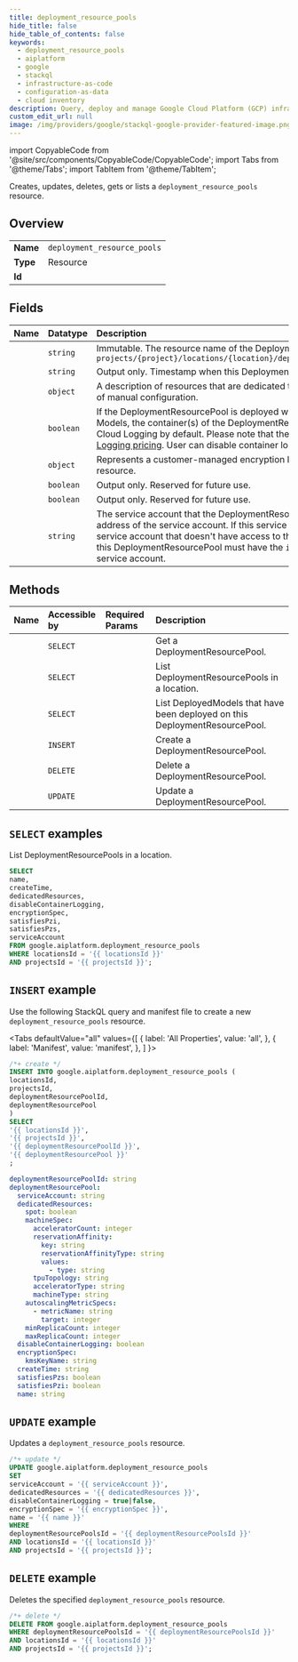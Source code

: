 ```yaml
---
title: deployment_resource_pools
hide_title: false
hide_table_of_contents: false
keywords:
  - deployment_resource_pools
  - aiplatform
  - google
  - stackql
  - infrastructure-as-code
  - configuration-as-data
  - cloud inventory
description: Query, deploy and manage Google Cloud Platform (GCP) infrastructure and resources using SQL
custom_edit_url: null
image: /img/providers/google/stackql-google-provider-featured-image.png
---
```


import CopyableCode from '@site/src/components/CopyableCode/CopyableCode';
import Tabs from '@theme/Tabs';
import TabItem from '@theme/TabItem';

Creates, updates, deletes, gets or lists a <code>deployment_resource_pools</code> resource.

## Overview
<table><tbody>
<tr><td><b>Name</b></td><td><code>deployment_resource_pools</code></td></tr>
<tr><td><b>Type</b></td><td>Resource</td></tr>
<tr><td><b>Id</b></td><td><CopyableCode code="google.aiplatform.deployment_resource_pools" /></td></tr>
</tbody></table>

## Fields
| Name | Datatype | Description |
|:-----|:---------|:------------|
| <CopyableCode code="name" /> | `string` | Immutable. The resource name of the DeploymentResourcePool. Format: `projects/{project}/locations/{location}/deploymentResourcePools/{deployment_resource_pool}` |
| <CopyableCode code="createTime" /> | `string` | Output only. Timestamp when this DeploymentResourcePool was created. |
| <CopyableCode code="dedicatedResources" /> | `object` | A description of resources that are dedicated to a DeployedModel, and that need a higher degree of manual configuration. |
| <CopyableCode code="disableContainerLogging" /> | `boolean` | If the DeploymentResourcePool is deployed with custom-trained Models or AutoML Tabular Models, the container(s) of the DeploymentResourcePool will send `stderr` and `stdout` streams to Cloud Logging by default. Please note that the logs incur cost, which are subject to [Cloud Logging pricing](https://cloud.google.com/logging/pricing). User can disable container logging by setting this flag to true. |
| <CopyableCode code="encryptionSpec" /> | `object` | Represents a customer-managed encryption key spec that can be applied to a top-level resource. |
| <CopyableCode code="satisfiesPzi" /> | `boolean` | Output only. Reserved for future use. |
| <CopyableCode code="satisfiesPzs" /> | `boolean` | Output only. Reserved for future use. |
| <CopyableCode code="serviceAccount" /> | `string` | The service account that the DeploymentResourcePool's container(s) run as. Specify the email address of the service account. If this service account is not specified, the container(s) run as a service account that doesn't have access to the resource project. Users deploying the Models to this DeploymentResourcePool must have the `iam.serviceAccounts.actAs` permission on this service account. |

## Methods
| Name | Accessible by | Required Params | Description |
|:-----|:--------------|:----------------|:------------|
| <CopyableCode code="get" /> | `SELECT` | <CopyableCode code="deploymentResourcePoolsId, locationsId, projectsId" /> | Get a DeploymentResourcePool. |
| <CopyableCode code="list" /> | `SELECT` | <CopyableCode code="locationsId, projectsId" /> | List DeploymentResourcePools in a location. |
| <CopyableCode code="query_deployed_models" /> | `SELECT` | <CopyableCode code="deploymentResourcePoolsId, locationsId, projectsId" /> | List DeployedModels that have been deployed on this DeploymentResourcePool. |
| <CopyableCode code="create" /> | `INSERT` | <CopyableCode code="locationsId, projectsId" /> | Create a DeploymentResourcePool. |
| <CopyableCode code="delete" /> | `DELETE` | <CopyableCode code="deploymentResourcePoolsId, locationsId, projectsId" /> | Delete a DeploymentResourcePool. |
| <CopyableCode code="patch" /> | `UPDATE` | <CopyableCode code="deploymentResourcePoolsId, locationsId, projectsId" /> | Update a DeploymentResourcePool. |

## `SELECT` examples

List DeploymentResourcePools in a location.

```sql
SELECT
name,
createTime,
dedicatedResources,
disableContainerLogging,
encryptionSpec,
satisfiesPzi,
satisfiesPzs,
serviceAccount
FROM google.aiplatform.deployment_resource_pools
WHERE locationsId = '{{ locationsId }}'
AND projectsId = '{{ projectsId }}'; 
```

## `INSERT` example

Use the following StackQL query and manifest file to create a new <code>deployment_resource_pools</code> resource.

<Tabs
    defaultValue="all"
    values={[
        { label: 'All Properties', value: 'all', },
        { label: 'Manifest', value: 'manifest', },
    ]
}>
<TabItem value="all">

```sql
/*+ create */
INSERT INTO google.aiplatform.deployment_resource_pools (
locationsId,
projectsId,
deploymentResourcePoolId,
deploymentResourcePool
)
SELECT 
'{{ locationsId }}',
'{{ projectsId }}',
'{{ deploymentResourcePoolId }}',
'{{ deploymentResourcePool }}'
;
```
</TabItem>
<TabItem value="manifest">

```yaml
deploymentResourcePoolId: string
deploymentResourcePool:
  serviceAccount: string
  dedicatedResources:
    spot: boolean
    machineSpec:
      acceleratorCount: integer
      reservationAffinity:
        key: string
        reservationAffinityType: string
        values:
          - type: string
      tpuTopology: string
      acceleratorType: string
      machineType: string
    autoscalingMetricSpecs:
      - metricName: string
        target: integer
    minReplicaCount: integer
    maxReplicaCount: integer
  disableContainerLogging: boolean
  encryptionSpec:
    kmsKeyName: string
  createTime: string
  satisfiesPzs: boolean
  satisfiesPzi: boolean
  name: string

```
</TabItem>
</Tabs>

## `UPDATE` example

Updates a <code>deployment_resource_pools</code> resource.

```sql
/*+ update */
UPDATE google.aiplatform.deployment_resource_pools
SET 
serviceAccount = '{{ serviceAccount }}',
dedicatedResources = '{{ dedicatedResources }}',
disableContainerLogging = true|false,
encryptionSpec = '{{ encryptionSpec }}',
name = '{{ name }}'
WHERE 
deploymentResourcePoolsId = '{{ deploymentResourcePoolsId }}'
AND locationsId = '{{ locationsId }}'
AND projectsId = '{{ projectsId }}';
```

## `DELETE` example

Deletes the specified <code>deployment_resource_pools</code> resource.

```sql
/*+ delete */
DELETE FROM google.aiplatform.deployment_resource_pools
WHERE deploymentResourcePoolsId = '{{ deploymentResourcePoolsId }}'
AND locationsId = '{{ locationsId }}'
AND projectsId = '{{ projectsId }}';
```
